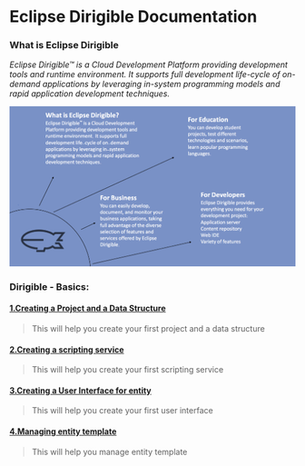 # Eclipse Dirigible Documentation

### What is Eclipse Dirigible
_Eclipse Dirigible™ is a Cloud Development Platform providing development tools and runtime environment. It supports full development life-cycle of on-demand applications by leveraging in-system programming models and rapid application development techniques._

![Infographics](Documentation/Images/Infographics.png)

### Dirigible - Basics: 

#### [1.Creating a Project and a Data Structure](Documentation/DirigibleBasics/1.DataStructures.md)

> This will help you create your first project and a data structure

#### [2.Creating a scripting service](Documentation/DirigibleBasics/2.ScriptingServices.md)

> This will help you create your first scripting service

#### [3.Creating a User Interface for entity](Documentation/DirigibleBasics/3.UserInterfaces.md)

> This will help you create your first user interface

#### [4.Managing entity template](Documentation/DirigibleBasics/4.ManageEntityTemplate.md)

> This will help you manage entity template
